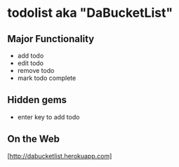 # todolist aka "DaBucketList"

## Major Functionality

* add todo
* edit todo
* remove todo
* mark todo complete

## Hidden gems

* enter key to add todo

## On the Web

[http://dabucketlist.herokuapp.com]
